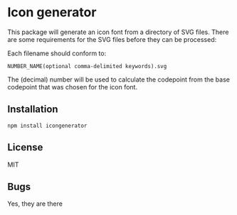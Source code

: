 # Icon generator

This package will generate an icon font from a directory of SVG files. There are some requirements for the SVG files before they can be processed:
 
Each filename should conform to:

    NUMBER_NAME(optional comma-delimited keywords).svg
    
The (decimal) number will be used to calculate the codepoint from the base codepoint that was chosen for the icon font.    


## Installation

    npm install icongenerator

## License

MIT

## Bugs

Yes, they are there
